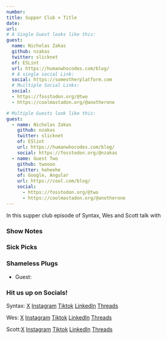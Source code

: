 ```yaml
---
number:
title: Supper Club × Title
date:
url:
# A Single Guest looks like this:
guest:
  name: Nicholas Zakas
  github: nzakas
  twitter: slicknet
  of: ESLint
  url: https://humanwhocodes.com/blog/
  # A single social Link:
  social: https://someotherplatform.com
  # Muiltiple Social Links:
  social:
  - https://fosstodon.org/@two
  - https://coolmastadon.org/@anotherone

# Multiple Guests look like this:
guest:
  - name: Nicholas Zakas
    github: nzakas
    twitter: slicknet
    of: ESlint
    url: https://humanwhocodes.com/blog/
    social: https://fosstodon.org/@nzakas
  - name: Guest Two
    github: twoooo
    twitter: heheehe
    of: Google, Angular
    url: https://cool.com/blog/
    social:
      - https://fosstodon.org/@two
      - https://coolmastadon.org/@anotherone
---
```


In this supper club episode of Syntax, Wes and Scott talk with

### Show Notes

### Sick Picks

### Shameless Plugs

- Guest:

### Hit us up on Socials!

Syntax: [X](https://twitter.com/syntaxfm) [Instagram](https://www.instagram.com/syntax_fm/) [Tiktok](https://www.tiktok.com/@syntaxfm) [LinkedIn](https://www.linkedin.com/company/96077407/admin/feed/posts/) [Threads](https://www.threads.net/@syntax_fm)

Wes: [X](https://twitter.com/wesbos) [Instagram](https://www.instagram.com/wesbos/) [Tiktok](https://www.tiktok.com/@wesbos) [LinkedIn](https://www.linkedin.com/in/wesbos/) [Threads](https://www.threads.net/@wesbos)

Scott:[X](https://twitter.com/stolinski) [Instagram](https://www.instagram.com/stolinski/) [Tiktok](https://www.tiktok.com/@stolinski) [LinkedIn](https://www.linkedin.com/in/stolinski/) [Threads](https://www.threads.net/@stolinski)
